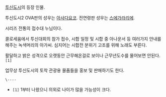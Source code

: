 [투신도시](%ED%88%AC%EC%8B%A0%EB%8F%84%EC%8B%9C.md)의 등장 인물.

투신도시2 OVA판의 성우는 [아사다요코](%EC%95%84%EC%82%AC%EB%8B%A4%20%EC%9A%94%EC%BD%94.md). 전연령판 성우는 [스에가라리에](%EC%8A%A4%EC%97%90%EA%B0%80%EB%9D%BC%20%EB%A6%AC%EC%97%90.md).

시리즈 전통의 접수대 누님이다.

콜로세움에서 투신대회의 참가 접수, 시합 일정 및 시합 중 아나운서 등 여러가지 안내를 해주는 녹색머리의 아가씨. 심지어는 시합전 분위기
고조를 위해 노래도 부른다.

활달하고 밝은 성격으로 오랫동안 근무해온걸로 보이나 근무년도수를 물어보면 안된다.`[1]`

업무상 투신도시의 토착 관광용 물품들을 홍보 및 판매하기도 한다.

`\----`

  * `[1]` 1부터 나왔으니 의외로 나이가 많을 가능성이 크다.

